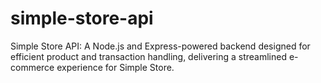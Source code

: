 # simple-store-api
Simple Store API: A Node.js and Express-powered backend designed for efficient product and transaction handling, delivering a streamlined e-commerce experience for Simple Store.
